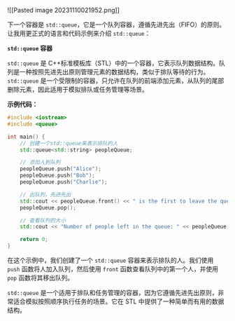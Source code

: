 ![[Pasted image 20231110021952.png]]

下一个容器是 `std::queue`，它是一个队列容器，遵循先进先出（FIFO）的原则。让我用更正式的语言和代码示例来介绍 `std::queue`：

**`std::queue` 容器**

`std::queue` 是 C++标准模板库（STL）中的一个容器，它表示队列数据结构。队列是一种按照先进先出原则管理元素的数据结构，类似于排队等待的行为。`std::queue` 是一个受限制的容器，只允许在队列的前端添加元素，从队列的尾部删除元素，因此适用于模拟排队或任务管理等场景。

**示例代码：**

```cpp
#include <iostream>
#include <queue>

int main() {
    // 创建一个std::queue来表示排队的人
    std::queue<std::string> peopleQueue;

    // 添加人到队列
    peopleQueue.push("Alice");
    peopleQueue.push("Bob");
    peopleQueue.push("Charlie");

    // 出队列，先进先出
    std::cout << peopleQueue.front() << " is the first to leave the queue." << std::endl;
    peopleQueue.pop();

    // 查看队列的大小
    std::cout << "Number of people left in the queue: " << peopleQueue.size() << std::endl;

    return 0;
}
```

在这个示例中，我们创建了一个 `std::queue` 容器来表示排队的人。我们使用 `push` 函数将人加入队列，然后使用 `front` 函数查看队列中的第一个人，并使用 `pop` 函数将其移出队列。

`std::queue` 是一个适用于排队和任务管理的容器，因为它遵循先进先出原则，非常适合模拟按照顺序执行任务的场景。它在 STL 中提供了一种简单而有用的数据结构。